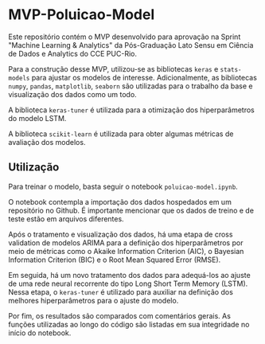 # MVP-Poluicao-Model

Este repositório contém o MVP desenvolvido para aprovação na Sprint "Machine Learning & Analytics" da Pós-Graduação Lato Sensu em Ciência de Dados e Analytics do CCE PUC-Rio.

Para a construção desse MVP, utilizou-se as bibliotecas `keras` e `stats-models` para ajustar os modelos de interesse. Adicionalmente, as bibliotecas `numpy`, `pandas`, `matplotlib`, `seaborn` são utilizadas para o trabalho da base e visualização dos dados como um todo.

A biblioteca `keras-tuner` é utilizada para a otimização dos hiperparâmetros do modelo LSTM.

A biblioteca `scikit-learn` é utilizada para obter algumas métricas de avaliação dos modelos.

## Utilização

Para treinar o modelo, basta seguir o notebook `poluicao-model.ipynb`.

O notebook contempla a importação dos dados hospedados em um repositório no Github. É importante mencionar que os dados de treino e de teste estão em arquivos diferentes.

Após o tratamento e visualização dos dados, há uma etapa de cross validation de modelos ARIMA para a definição dos hiperparâmetros por meio de métricas como o Akaike Information Criterion (AIC), o Bayesian Information Criterion (BIC) e o Root Mean Squared Error (RMSE).

Em seguida, há um novo tratamento dos dados para adequá-los ao ajuste de uma rede neural recorrente do tipo Long Short Term Memory (LSTM). Nessa etapa, o `keras-tuner` é utilizado para auxiliar na definição dos melhores hiperparâmetros para o ajuste do modelo. 

Por fim, os resultados são comparados com comentários gerais. As funções utilizadas ao longo do código são listadas em sua integridade no início do notebook.